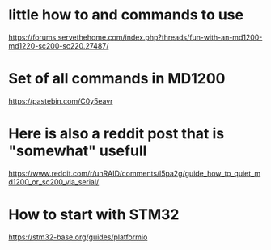 # little how to and commands to use
https://forums.servethehome.com/index.php?threads/fun-with-an-md1200-md1220-sc200-sc220.27487/

# Set of all commands in MD1200
https://pastebin.com/C0y5eavr

# Here is also a reddit post that is "somewhat" usefull
https://www.reddit.com/r/unRAID/comments/l5pa2g/guide_how_to_quiet_md1200_or_sc200_via_serial/

# How to start with STM32
https://stm32-base.org/guides/platformio

